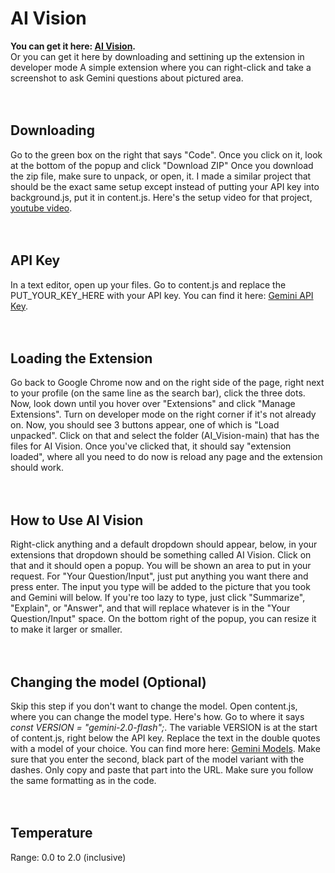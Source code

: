 # AI Vision
__You can get it here: [AI Vision](https://chromewebstore.google.com/detail/ai-vision/ghmmlbclopoakmjjbkkmoefjldgjimgk).__
<br>
Or you can get it here by downloading and settining up the extension in developer mode
A simple extension where you can right-click and take a screenshot to ask Gemini questions about pictured area.
<br>
<br>
<br>

## Downloading
Go to the green box on the right that says "Code". Once you click on it, look at the bottom of the popup and click "Download ZIP"
Once you download the zip file, make sure to unpack, or open, it. I made a similar project that should be the exact same setup except instead of putting your API key into background.js, put it in content.js. Here's the setup video for that project, [youtube video](https://youtu.be/1JC1XM8UTDM).
<br>
<br>
<br>

## API Key
In a text editor, open up your files. Go to content.js and replace the PUT_YOUR_KEY_HERE with your API key. You can find it here: [Gemini API Key](https://aistudio.google.com/app/apikey).
<br>
<br>
<br>

## Loading the Extension
Go back to Google Chrome now and on the right side of the page, right next to your profile (on the same line as the search bar), click the three dots. Now, look down until you hover over "Extensions" and click "Manage Extensions". Turn on developer mode on the right corner if it's not already on. Now, you should see 3 buttons appear, one of which is "Load unpacked". Click on that and select the folder (AI_Vision-main) that has the files for AI Vision. Once you've clicked that, it should say "extension loaded", where all you need to do now is reload any page and the extension should work.
<br>
<br>
<br>

## How to Use AI Vision
Right-click anything and a default dropdown should appear, below, in your extensions that dropdown should be something called AI Vision. Click on that and it should open a popup. You will be shown an area to put in your request. For "Your Question/Input", just put anything you want there and press enter. The input you type will be added to the picture that you took and Gemini will below. If you're too lazy to type, just click "Summarize", "Explain", or "Answer", and that will replace whatever is in the "Your Question/Input" space. On the bottom right of the popup, you can resize it to make it larger or smaller.
<br>
<br>
<br>

## Changing the model (Optional)
Skip this step if you don't want to change the model. Open content.js, where you can change the model type. Here's how. Go to where it says _const VERSION = "gemini-2.0-flash";_. The variable VERSION is at the start of content.js, right below the API key. Replace the text in the double quotes with a model of your choice. You can find more here: [Gemini Models](https://ai.google.dev/gemini-api/docs/models). Make sure that you enter the second, black part of the model variant with the dashes. Only copy and paste that part into the URL. Make sure you follow the same formatting as in the code.
<br>
<br>
<br>

## Temperature
Range: 0.0 to 2.0 (inclusive)
